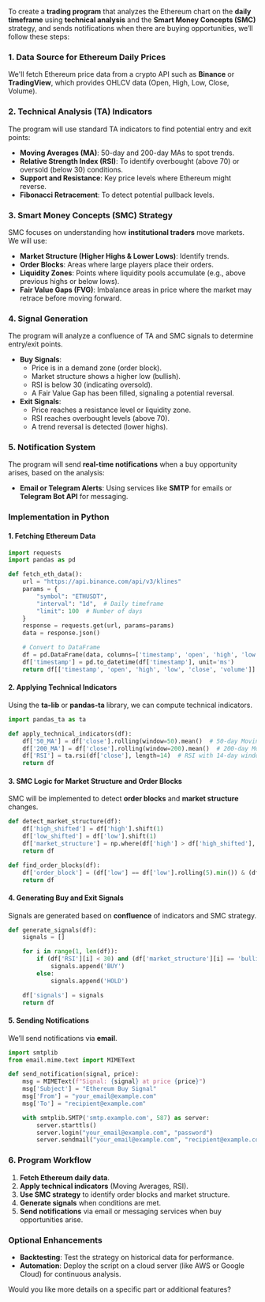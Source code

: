 To create a **trading program** that analyzes the Ethereum chart on the **daily timeframe** using **technical analysis** and the **Smart Money Concepts (SMC)** strategy, and sends notifications when there are buying opportunities, we’ll follow these steps:

### 1. **Data Source for Ethereum Daily Prices**
We'll fetch Ethereum price data from a crypto API such as **Binance** or **TradingView**, which provides OHLCV data (Open, High, Low, Close, Volume).

### 2. **Technical Analysis (TA) Indicators**
The program will use standard TA indicators to find potential entry and exit points:
   - **Moving Averages (MA)**: 50-day and 200-day MAs to spot trends.
   - **Relative Strength Index (RSI)**: To identify overbought (above 70) or oversold (below 30) conditions.
   - **Support and Resistance**: Key price levels where Ethereum might reverse.
   - **Fibonacci Retracement**: To detect potential pullback levels.

### 3. **Smart Money Concepts (SMC) Strategy**
SMC focuses on understanding how **institutional traders** move markets. We will use:
   - **Market Structure (Higher Highs & Lower Lows)**: Identify trends.
   - **Order Blocks**: Areas where large players place their orders.
   - **Liquidity Zones**: Points where liquidity pools accumulate (e.g., above previous highs or below lows).
   - **Fair Value Gaps (FVG)**: Imbalance areas in price where the market may retrace before moving forward.

### 4. **Signal Generation**
The program will analyze a confluence of TA and SMC signals to determine entry/exit points.
   - **Buy Signals**:
     - Price is in a demand zone (order block).
     - Market structure shows a higher low (bullish).
     - RSI is below 30 (indicating oversold).
     - A Fair Value Gap has been filled, signaling a potential reversal.
   - **Exit Signals**:
     - Price reaches a resistance level or liquidity zone.
     - RSI reaches overbought levels (above 70).
     - A trend reversal is detected (lower highs).

### 5. **Notification System**
The program will send **real-time notifications** when a buy opportunity arises, based on the analysis:
   - **Email or Telegram Alerts**: Using services like **SMTP** for emails or **Telegram Bot API** for messaging.

### Implementation in Python

#### 1. **Fetching Ethereum Data**
```python
import requests
import pandas as pd

def fetch_eth_data():
    url = "https://api.binance.com/api/v3/klines"
    params = {
        "symbol": "ETHUSDT",
        "interval": "1d",  # Daily timeframe
        "limit": 100  # Number of days
    }
    response = requests.get(url, params=params)
    data = response.json()

    # Convert to DataFrame
    df = pd.DataFrame(data, columns=['timestamp', 'open', 'high', 'low', 'close', 'volume', 'close_time', 'qav', 'num_trades', 'tbav', 'tqav', 'ignore'])
    df['timestamp'] = pd.to_datetime(df['timestamp'], unit='ms')
    return df[['timestamp', 'open', 'high', 'low', 'close', 'volume']].astype(float)
```

#### 2. **Applying Technical Indicators**
Using the **ta-lib** or **pandas-ta** library, we can compute technical indicators.

```python
import pandas_ta as ta

def apply_technical_indicators(df):
    df['50_MA'] = df['close'].rolling(window=50).mean()  # 50-day Moving Average
    df['200_MA'] = df['close'].rolling(window=200).mean()  # 200-day Moving Average
    df['RSI'] = ta.rsi(df['close'], length=14)  # RSI with 14-day window
    return df
```

#### 3. **SMC Logic for Market Structure and Order Blocks**
SMC will be implemented to detect **order blocks** and **market structure** changes.

```python
def detect_market_structure(df):
    df['high_shifted'] = df['high'].shift(1)
    df['low_shifted'] = df['low'].shift(1)
    df['market_structure'] = np.where(df['high'] > df['high_shifted'], 'bullish', 'bearish')
    return df

def find_order_blocks(df):
    df['order_block'] = (df['low'] == df['low'].rolling(5).min()) & (df['high'] == df['high'].rolling(5).max())
    return df
```

#### 4. **Generating Buy and Exit Signals**
Signals are generated based on **confluence** of indicators and SMC strategy.

```python
def generate_signals(df):
    signals = []

    for i in range(1, len(df)):
        if (df['RSI'][i] < 30) and (df['market_structure'][i] == 'bullish'):
            signals.append('BUY')
        else:
            signals.append('HOLD')

    df['signals'] = signals
    return df
```

#### 5. **Sending Notifications**
We’ll send notifications via **email**.

```python
import smtplib
from email.mime.text import MIMEText

def send_notification(signal, price):
    msg = MIMEText(f"Signal: {signal} at price {price}")
    msg['Subject'] = "Ethereum Buy Signal"
    msg['From'] = "your_email@example.com"
    msg['To'] = "recipient@example.com"

    with smtplib.SMTP('smtp.example.com', 587) as server:
        server.starttls()
        server.login("your_email@example.com", "password")
        server.sendmail("your_email@example.com", "recipient@example.com", msg.as_string())
```

### 6. **Program Workflow**
1. **Fetch Ethereum daily data**.
2. **Apply technical indicators** (Moving Averages, RSI).
3. **Use SMC strategy** to identify order blocks and market structure.
4. **Generate signals** when conditions are met.
5. **Send notifications** via email or messaging services when buy opportunities arise.

### Optional Enhancements
- **Backtesting**: Test the strategy on historical data for performance.
- **Automation**: Deploy the script on a cloud server (like AWS or Google Cloud) for continuous analysis.

Would you like more details on a specific part or additional features?
